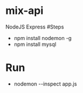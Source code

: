 # mix-api
NodeJS Express
#Steps
- npm install nodemon -g
- npm install mysql
# Run
- nodemon --inspect app.js
